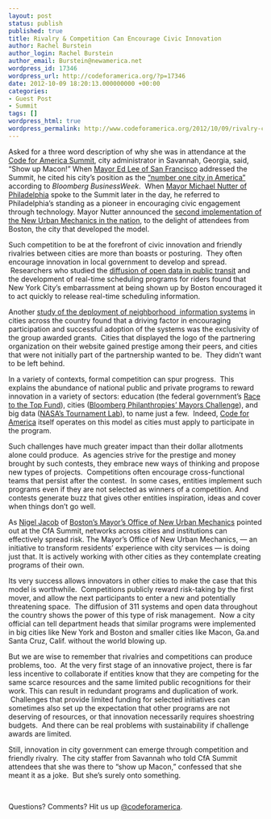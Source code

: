 ```yaml
---
layout: post
status: publish
published: true
title: Rivalry & Competition Can Encourage Civic Innovation
author: Rachel Burstein
author_login: Rachel Burstein
author_email: Burstein@newamerica.net
wordpress_id: 17346
wordpress_url: http://codeforamerica.org/?p=17346
date: 2012-10-09 18:20:13.000000000 +00:00
categories:
- Guest Post
- Summit
tags: []
wordpress_html: true
wordpress_permalink: http://www.codeforamerica.org/2012/10/09/rivalry-competition-can-encourage-civic-innovation/
---
```


<p>Asked for a three word description of why she was in attendance at the <a href="http://cfasummit.org/">Code for America Summit</a>, city administrator in Savannah, Georgia, said, “Show up Macon!” When <a href="http://www.youtube.com/watch?v=-jBaCl1o95Q&amp;list=UU6VjQY-gIxXGKmjW0LeMGOw&amp;index=38&amp;feature=plcp">Mayor Ed Lee of San Francisco</a> addressed the Summit, he cited his city’s position as the <a href="http://www.businessweek.com/articles/2012-09-26/san-francisco-is-americas-best-city-in-2012">“number one city in America”</a> according to <em>Bloomberg BusinessWeek</em>.  When <a href="http://www.youtube.com/watch?v=uYVtd9uz0hc&amp;list=UU6VjQY-gIxXGKmjW0LeMGOw&amp;index=36&amp;feature=plcp">Mayor Michael Nutter of Philadelphia</a> spoke to the Summit later in the day, he referred to Philadelphia’s standing as a pioneer in encouraging civic engagement through technology. Mayor Nutter announced the <a href="http://techpresident.com/news/22941/philadelphia-establishes-its-own-office-new-urban-mechanics">second implementation of the New Urban Mechanics in the nation</a>, to the delight of attendees from Boston, the city that developed the model.</p>
<p>Such competition to be at the forefront of civic innovation and friendly rivalries between cities are more than boasts or posturing.  They often encourage innovation in local government to develop and spread.  Researchers who studied the <a href="http://www.transparencypolicy.net/assets/FINAL_UTC_TransitTransparency_8%2028%202012.pdf">diffusion of open data in public transit</a> and the development of real-time scheduling programs for riders found that New York City’s embarrassment at being shown up by Boston encouraged it to act quickly to release real-time scheduling information.</p>
<p>Another <a href="http://moritzlaw.osu.edu/students/groups/is/files/2012/02/Balla_Formatted_02_06.pdf">study of the deployment of neighborhood  information systems</a> in cities across the country found that a driving factor in encouraging participation and successful adoption of the systems was the exclusivity of the group awarded grants.  Cities that displayed the logo of the partnering organization on their website gained prestige among their peers, and cities that were not initially part of the partnership wanted to be.  They didn’t want to be left behind.</p>
<p>In a variety of contexts, formal competition can spur progress.  This explains the abundance of national public and private programs to reward innovation in a variety of sectors: education (the federal government’s <a href="http://www2.ed.gov/programs/racetothetop/index.html">Race to the Top Fund</a>), cities (<a href="http://mayorschallenge.bloomberg.org/">Bloomberg Philanthropies’ Mayors Challenge</a>), and big data (<a href="http://www.nasa.gov/home/hqnews/2012/oct/HQ_12-346_Bio_Data_Challenge.html">NASA’s Tournament Lab</a>), to name just a few.  Indeed, <a href="http://codeforamerica.org/">Code for America</a> itself operates on this model as cities must apply to participate in the program.</p>
<p>Such challenges have much greater impact than their dollar allotments alone could produce.  As agencies strive for the prestige and money brought by such contests, they embrace new ways of thinking and propose new types of projects.  Competitions often encourage cross-functional teams that persist after the contest.  In some cases, entities implement such programs even if they are not selected as winners of a competition. And contests generate buzz that gives other entities inspiration, ideas and cover when things don’t go well.</p>
<p>As <a href="http://www.youtube.com/watch?v=FXS4wytm_I0&amp;list=UU6VjQY-gIxXGKmjW0LeMGOw&amp;index=13&amp;feature=plcp">Nigel Jacob</a> of <a href="http://www.newurbanmechanics.org/">Boston’s Mayor’s Office of New Urban Mechanics</a> pointed out at the CfA Summit, networks across cities and institutions can effectively spread risk. The Mayor’s Office of New Urban Mechanics, — an initiative to transform residents’ experience with city services — is doing just that. It is actively working with other cities as they contemplate creating programs of their own.</p>
<p>Its very success allows innovators in other cities to make the case that this model is worthwhile.  Competitions publicly reward risk-taking by the first mover, and allow the next participants to enter a new and potentially threatening space.  The diffusion of 311 systems and open data throughout the country shows the power of this type of risk management.  Now a city official can tell department heads that similar programs were implemented in big cities like New York and Boston and smaller cities like Macon, Ga.and Santa Cruz, Calif. without the world blowing up.</p>
<p>But we are wise to remember that rivalries and competitions can produce problems, too.  At the very first stage of an innovative project, there is far less incentive to collaborate if entities know that they are competing for the same scarce resources and the same limited public recognitions for their work. This can result in redundant programs and duplication of work.  Challenges that provide limited funding for selected initiatives can sometimes also set up the expectation that other programs are not deserving of resources, or that innovation necessarily requires shoestring budgets.  And there can be real problems with sustainability if challenge awards are limited.</p>
<p>Still, innovation in city government can emerge through competition and friendly rivalry.  The city staffer from Savannah who told CfA Summit attendees that she was there to “show up Macon,” confessed that she meant it as a joke.  But she’s surely onto something.</p>
<p> </p>
<p>Questions? Comments? Hit us up <a href="http://twitter.com/codeforamerica" target="_blank">@codeforamerica</a>.</p>
